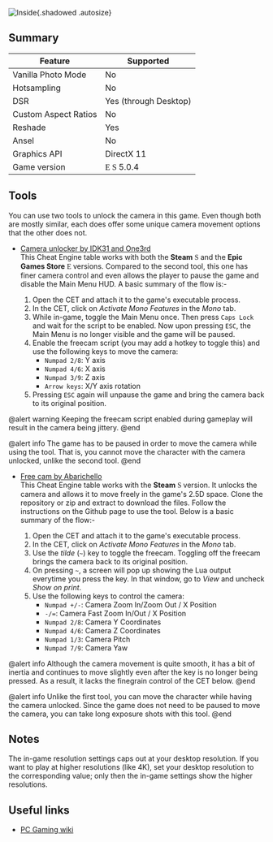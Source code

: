 ![Inside](Images\inside_header.png "Shot by cHota gAbbar"){.shadowed .autosize}

## Summary

Feature | Supported
--|--
Vanilla Photo Mode | No
Hotsampling | No
DSR | Yes (through Desktop)
Custom Aspect Ratios | No
Reshade | Yes
Ansel | No
Graphics API | DirectX 11
Game version | <font face="Stores"> E </font> <font face="Stores"> S </font> 5.0.4

## Tools

You can use two tools to unlock the camera in this game. Even though both are mostly similar, each does offer some unique camera movement options that the other does not.

* [Camera unlocker by IDK31 and One3rd](..\CheatTables\INSIDE_Epic_Store_V1.0.CT)  
  This Cheat Engine table works with both the **Steam** <font face="Stores"> S </font> and the **Epic Games Store** <font face="Stores"> E </font> versions. Compared to the second tool, this one has finer camera control and even allows the player to pause the game and disable the Main Menu HUD. A basic summary of the flow is:-

  1. Open the CET and attach it to the game's executable process.
  2. In the CET, click on *Activate Mono Features* in the *Mono* tab.
  3. While in-game, toggle the Main Menu once. Then press `Caps Lock` and wait for the script to be enabled. Now upon pressing `ESC`, the Main Menu is no longer visible and the game will be paused.
  4. Enable the freecam script (you may add a hotkey to toggle this) and use the following keys to move the camera:
      * `Numpad 2/8`: Y axis
      * `Numpad 4/6`: X axis
      * `Numpad 3/9`: Z axis
      * `Arrow keys`: X/Y axis rotation
  5. Pressing `ESC` again will unpause the game and bring the camera back to its original position.

@alert warning
Keeping the freecam script enabled during gameplay will result in the camera being jittery.
@end

@alert info
The game has to be paused in order to move the camera while using the tool. That is, you cannot move the character with the camera unlocked, unlike the second tool.
@end

* [Free cam by Abarichello](https://github.com/abarichello/inside-noclip)  
  This Cheat Engine table works with the **Steam** <font face="Stores"> S </font> version. It unlocks the camera and allows it to move freely in the game's 2.5D space. Clone the repository or zip and extract to download the files. Follow the instructions on the Github page to use the tool. Below is a basic summary of the flow:-

  1. Open the CET and attach it to the game's executable process.
  2. In the CET, click on *Activate Mono Features* in the *Mono* tab.
  3. Use the *tilde* (`~`) key to toggle the freecam. Toggling off the freecam brings the camera back to its original position.
  4. On pressing `~`, a screen will pop up showing the Lua output everytime you press the key. In that window, go to *View* and uncheck *Show on print*.
  5. Use the following keys to control the camera:
      * `Numpad +/-`: Camera Zoom In/Zoom Out / X Position
      * `-/=`: Camera Fast Zoom In/Out / X Position
      * `Numpad 2/8`: Camera Y Coordinates
      * `Numpad 4/6`: Camera Z Coordinates
      * `Numpad 1/3`: Camera Pitch
      * `Numpad 7/9`: Camera Yaw

@alert info
Although the camera movement is quite smooth, it has a bit of inertia and continues to move slightly even after the key is no longer being pressed. As a result, it lacks the finegrain control of the CET below.
@end

@alert info
Unlike the first tool, you can move the character while having the camera unlocked. Since the game does not need to be paused to move the camera, you can take long exposure shots with this tool.
@end

## Notes

The in-game resolution settings caps out at your desktop resolution. If you want to play at higher resolutions (like 4K), set your desktop resolution to the corresponding value; only then the in-game settings show the higher resolutions.

## Useful links

* [PC Gaming wiki](https://www.pcgamingwiki.com/wiki/Inside)